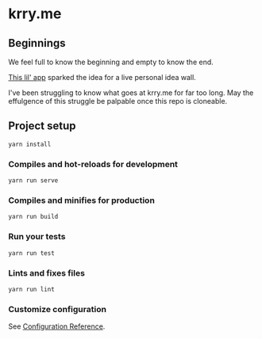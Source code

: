 # krry.me

## Beginnings

We feel full to know the beginning
and empty to know the end.

[This lil' app](https://vladocar.github.io/Minimal-Notes/) sparked the idea for a live personal idea wall.

I've been struggling to know what goes at krry.me for far too long. May the effulgence of this struggle be palpable once this repo is cloneable.


## Project setup
```
yarn install
```

### Compiles and hot-reloads for development
```
yarn run serve
```

### Compiles and minifies for production
```
yarn run build
```

### Run your tests
```
yarn run test
```

### Lints and fixes files
```
yarn run lint
```

### Customize configuration
See [Configuration Reference](https://cli.vuejs.org/config/).
